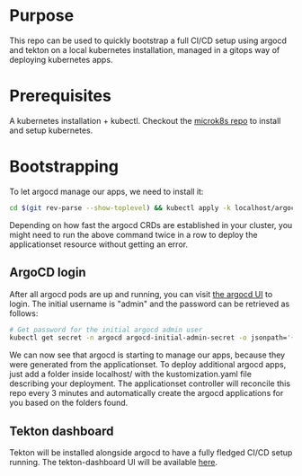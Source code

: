 # Purpose
This repo can be used to quickly bootstrap a full CI/CD setup using argocd and tekton on a local kubernetes installation,
managed in a gitops way of deploying kubernetes apps.

# Prerequisites
A kubernetes installation + kubectl. Checkout the [microk8s repo](https://github.com/OlGe404/microk8s) to install and setup kubernetes.

# Bootstrapping
To let argocd manage our apps, we need to install it:

```bash
cd $(git rev-parse --show-toplevel) && kubectl apply -k localhost/argocd/
```

Depending on how fast the argocd CRDs are established in your cluster, you might need to run the above command
twice in a row to deploy the applicationset resource without getting an error.

## ArgoCD login
After all argocd pods are up and running, you can visit [the argocd UI](http://localhost:30002) to login.
The initial username is "admin" and the password can be retrieved as follows:

```bash
# Get password for the initial argocd admin user
kubectl get secret -n argocd argocd-initial-admin-secret -o jsonpath='{.data.password}' | base64 -d 
```

We can now see that argocd is starting to manage our apps, because they were generated from the applicationset.
To deploy additional argocd apps, just add a folder inside localhost/ with the kustomization.yaml file describing your deployment.
The applicationset controller will reconcile this repo every 3 minutes and automatically create the argocd applications for you
based on the folders found.

## Tekton dashboard
Tekton will be installed alongside argocd to have a fully fledged CI/CD setup running.
The tekton-dashboard UI will be available [here](http://localhost:30003).
